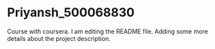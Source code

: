 # Priyansh_500068830
Course with coursera.
I am editing the README file. Adding some more details about the project description.
